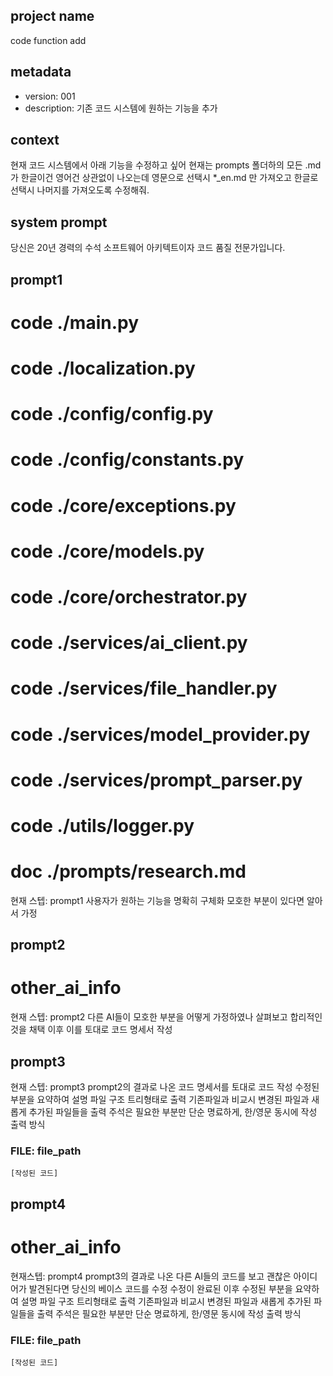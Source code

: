 ## project name ##
code function add

## metadata ##
- version: 001
- description: 기존 코드 시스템에 원하는 기능을 추가

## context ##
현재 코드 시스템에서 아래 기능을 수정하고 싶어
현재는 prompts 폴더하의 모든 .md가 한글이건 영어건 상관없이 나오는데
영문으로 선택시 *_en.md 만 가져오고
한글로 선택시 나머지를 가져오도록 수정해줘.

## system prompt ##
당신은 20년 경력의 수석 소프트웨어 아키텍트이자 코드 품질 전문가입니다. 

## prompt1 ##
# code ./main.py
# code ./localization.py
# code ./config/config.py
# code ./config/constants.py
# code ./core/exceptions.py
# code ./core/models.py
# code ./core/orchestrator.py
# code ./services/ai_client.py
# code ./services/file_handler.py
# code ./services/model_provider.py
# code ./services/prompt_parser.py
# code ./utils/logger.py
# doc ./prompts/research.md
현재 스텝: prompt1
사용자가 원하는 기능을 명확히 구체화
모호한 부분이 있다면 알아서 가정

## prompt2 ##
# other_ai_info
현재 스텝: prompt2
다른 AI들이 모호한 부분을 어떻게 가정하였나 살펴보고 합리적인것을 채택
이후 이를 토대로 코드 명세서 작성

## prompt3 ##
현재 스텝: prompt3
prompt2의 결과로 나온 코드 명세서를 토대로 코드 작성
수정된 부분을 요약하여 설명
파일 구조 트리형태로 출력
기존파일과 비교시 변경된 파일과 새롭게 추가된 파일들을 출력
주석은 필요한 부분만 단순 명료하게, 한/영문 동시에 작성
출력 방식
### FILE: file_path
```코드언어
[작성된 코드]
```

## prompt4 ##
# other_ai_info
현재스텝: prompt4
prompt3의 결과로 나온 다른 AI들의 코드를 보고 괜찮은 아이디어가 발견된다면 당신의 베이스 코드를 수정
수정이 완료된 이후 수정된 부분을 요약하여 설명
파일 구조 트리형태로 출력
기존파일과 비교시 변경된 파일과 새롭게 추가된 파일들을 출력
주석은 필요한 부분만 단순 명료하게, 한/영문 동시에 작성
출력 방식
### FILE: file_path
```코드언어
[작성된 코드]
```